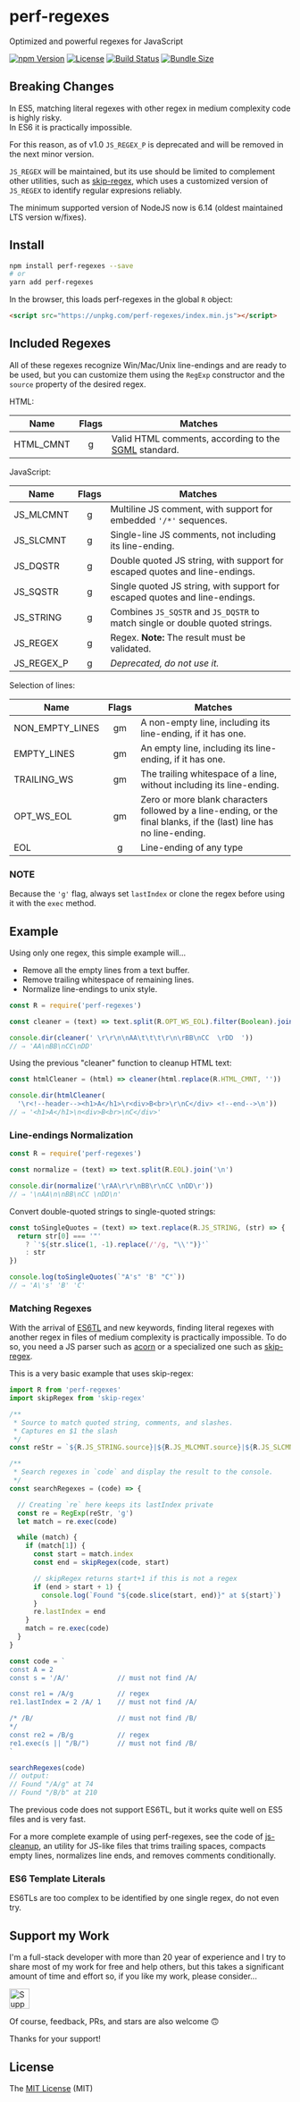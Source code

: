 # perf-regexes

Optimized and powerful regexes for JavaScript

[![npm Version][npm-badge]][npm-url]
[![License][license-badge]][license-url]
[![Build Status][build-badge]][build-url]
[![Bundle Size][size-badge]][size-url]

## Breaking Changes

In ES5, matching literal regexes with other regex in medium complexity code is highly risky.<br>In ES6 it is practically impossible.

For this reason, as of v1.0 `JS_REGEX_P` is deprecated and will be removed in the next minor version.

`JS_REGEX` will be maintained, but its use should be limited to complement other utilities, such as [skip-regex](https://github.com/aMarCruz/skip-regex), which uses a customized version of `JS_REGEX` to identify regular expresions reliably.

The minimum supported version of NodeJS now is 6.14 (oldest maintained LTS version w/fixes).

## Install

```sh
npm install perf-regexes --save
# or
yarn add perf-regexes
```

In the browser, this loads perf-regexes in the global `R` object:

```html
<script src="https://unpkg.com/perf-regexes/index.min.js"></script>
```

## Included Regexes

All of these regexes recognize Win/Mac/Unix line-endings and are ready to be used, but you can customize them using the `RegExp` constructor and the `source` property of the desired regex.

HTML:

Name       | Flags | Matches
---------- | :---: | -------
HTML_CMNT  | g     | Valid HTML comments, according to the [SGML](https://www.w3.org/TR/html4/intro/sgmltut.html#h-3.2.4) standard.

JavaScript:

Name       | Flags | Matches
---------- | :---: | -------
JS_MLCMNT  | g     | Multiline JS comment, with support for embedded `'/*'` sequences.
JS_SLCMNT  | g     | Single-line JS comments, not including its line-ending.
JS_DQSTR   | g     | Double quoted JS string, with support for escaped quotes and line-endings.
JS_SQSTR   | g     | Single quoted JS string, with support for escaped quotes and line-endings.
JS_STRING  | g     | Combines `JS_SQSTR` and `JS_DQSTR` to match single or double quoted strings.
JS_REGEX   | g     | Regex. **Note:** The result must be validated.
JS_REGEX_P | g     | _Deprecated, do not use it._

Selection of lines:

Name            | Flags | Matches
--------------- | :---: | -------
NON_EMPTY_LINES | gm    | A non-empty line, including its line-ending, if it has one.
EMPTY_LINES     | gm    | An empty line, including its line-ending, if it has one.
TRAILING_WS     | gm    | The trailing whitespace of a line, without including its line-ending.
OPT_WS_EOL      | gm    | Zero or more blank characters followed by a line-ending, or the final blanks, if the (last) line has no line-ending.
EOL             | g     | Line-ending of any type

### NOTE

Because the `'g'` flag, always set `lastIndex` or clone the regex before using it with the `exec` method.

## Example

Using only one regex, this simple example will...

- Remove all the empty lines from a text buffer.
- Remove trailing whitespace of remaining lines.
- Normalize line-endings to unix style.

```js
const R = require('perf-regexes')

const cleaner = (text) => text.split(R.OPT_WS_EOL).filter(Boolean).join('\n')

console.dir(cleaner(' \r\r\n\nAA\t\t\t\r\n\rBB\nCC  \rDD  '))
// ⇒ 'AA\nBB\nCC\nDD'
```

Using the previous "cleaner" function to cleanup HTML text:

```js
const htmlCleaner = (html) => cleaner(html.replace(R.HTML_CMNT, ''))

console.dir(htmlCleaner(
  '\r<!--header--><h1>A</h1>\r<div>B<br>\r\nC</div> <!--end-->\n'))
// ⇒ '<h1>A</h1>\n<div>B<br>\nC</div>'
```

### Line-endings Normalization

```js
const R = require('perf-regexes')

const normalize = (text) => text.split(R.EOL).join('\n')

console.dir(normalize('\rAA\r\r\nBB\r\nCC \nDD\r'))
// ⇒ '\nAA\n\nBB\nCC \nDD\n'
```

Convert double-quoted strings to single-quoted strings:

```js
const toSingleQuotes = (text) => text.replace(R.JS_STRING, (str) => {
  return str[0] === '"'
    ? `'${str.slice(1, -1).replace(/'/g, "\\'")}'`
    : str
})

console.log(toSingleQuotes(`"A's" 'B' "C"`))
// ⇒ 'A\'s' 'B' 'C'
```

### Matching Regexes

With the arrival of [ES6TL](https://developer.mozilla.org/en-US/docs/Web/JavaScript/Reference/Template_literals) and new keywords, finding literal regexes with another regex in files of medium complexity is practically impossible. To do so, you need a JS parser such as [acorn](https://www.npmjs.com/package/acorn) or a specialized one such as [skip-regex](https://www.npmjs.com/package/skip-regex).

This is a very basic example that uses skip-regex:

```js
import R from 'perf-regexes'
import skipRegex from 'skip-regex'

/**
 * Source to match quoted string, comments, and slashes.
 * Captures en $1 the slash
 */
const reStr = `${R.JS_STRING.source}|${R.JS_MLCMNT.source}|${R.JS_SLCMNT.source}|(/)`

/**
 * Search regexes in `code` and display the result to the console.
 */
const searchRegexes = (code) => {

  // Creating `re` here keeps its lastIndex private
  const re = RegExp(reStr, 'g')
  let match = re.exec(code)

  while (match) {
    if (match[1]) {
      const start = match.index
      const end = skipRegex(code, start)

      // skipRegex returns start+1 if this is not a regex
      if (end > start + 1) {
        console.log(`Found "${code.slice(start, end)}" at ${start}`)
      }
      re.lastIndex = end
    }
    match = re.exec(code)
  }
}

const code = `
const A = 2
const s = '/A/'            // must not find /A/

const re1 = /A/g           // regex
re1.lastIndex = 2 /A/ 1    // must not find /A/

/* /B/                     // must not find /B/
*/
const re2 = /B/g           // regex
re1.exec(s || "/B/")       // must not find /B/
`

searchRegexes(code)
// output:
// Found "/A/g" at 74
// Found "/B/b" at 210
```

The previous code does not support ES6TL, but it works quite well on ES5 files and is very fast.

For a more complete example of using perf-regexes, see the code of [js-cleanup](https://www.npmjs.com/package/rollup-plugin-cleanup), an utility for JS-like files that trims trailing spaces, compacts empty lines, normalizes line ends, and removes comments conditionally.

### ES6 Template Literals

ES6TLs are too complex to be identified by one single regex, do not even try.

## Support my Work

I'm a full-stack developer with more than 20 year of experience and I try to share most of my work for free and help others, but this takes a significant amount of time and effort so, if you like my work, please consider...

[<img src="https://amarcruz.github.io/images/kofi_blue.png" height="36" title="Support Me on Ko-fi" />][kofi-url]

Of course, feedback, PRs, and stars are also welcome 🙃

Thanks for your support!

## License

The [MIT License](LICENCE) (MIT)

[build-badge]:    https://img.shields.io/travis/aMarCruz/perf-regexes.svg
[build-url]:      https://travis-ci.org/aMarCruz/perf-regexes
[npm-badge]:      https://img.shields.io/npm/v/perf-regexes.svg
[npm-url]:        https://www.npmjs.com/package/perf-regexes
[license-badge]:  https://img.shields.io/npm/l/express.svg
[license-url]:    badge://github.com/aMarCruz/perf-regexes/blob/master/LICENSE
[size-badge]:     https://badgen.net/bundlephobia/min/perf-regexes
[size-url]:       https://bundlephobia.com/result?p=perf-regexes
[kofi-url]:       https://ko-fi.com/C0C7LF7I
